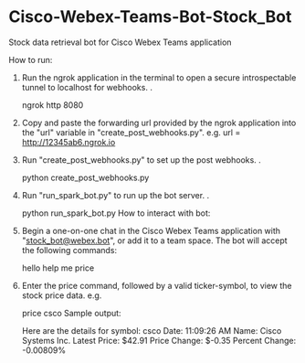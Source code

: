# Cisco-Webex-Teams-Bot-Stock_Bot
Stock data retrieval bot for Cisco Webex Teams application

How to run:
1. Run the ngrok application in the terminal to open a secure introspectable tunnel to localhost for webhooks.
.

    ngrok http 8080
2. Copy and paste the forwarding url provided by the ngrok application into the "url" variable in "create_post_webhooks.py".
e.g. 
  url = http://12345ab6.ngrok.io
3. Run "create_post_webhooks.py" to set up the post webhooks.
.  

    python create_post_webhooks.py
4. Run "run_spark_bot.py" to run up the bot server.
.    

    python run_spark_bot.py
How to interact with bot:
1. Begin a one-on-one chat in the Cisco Webex Teams application with "stock_bot@webex.bot", or add it to a team space.
The bot will accept the following commands:

    hello
    help me
    price <symbol>
2. Enter the price command, followed by a valid ticker-symbol, to view the stock price data.
e.g. 
    
    price csco
Sample output:

    Here are the details for symbol: csco
    Date: 11:09:26 AM
    Name: Cisco Systems Inc.
    Latest Price: $42.91
    Price Change: $-0.35
    Percent Change: -0.00809%
